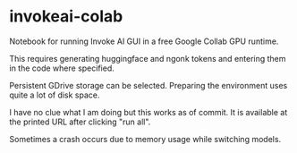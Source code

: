 # invokeai-colab
Notebook for running Invoke AI GUI in a free Google Collab GPU runtime.

This requires generating huggingface and ngonk tokens and entering them in the code where specified.

Persistent GDrive storage can be selected. Preparing the environment uses quite a lot of disk space.

I have no clue what I am doing but this works as of commit. It is available at the printed URL after clicking "run all".

Sometimes a crash occurs due to memory usage while switching models.
